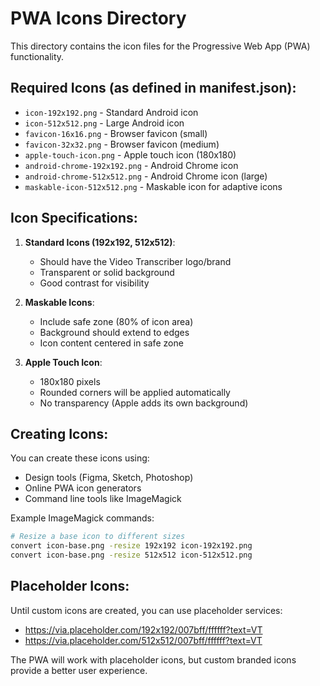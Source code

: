 # PWA Icons Directory

This directory contains the icon files for the Progressive Web App (PWA) functionality.

## Required Icons (as defined in manifest.json):

- `icon-192x192.png` - Standard Android icon
- `icon-512x512.png` - Large Android icon  
- `favicon-16x16.png` - Browser favicon (small)
- `favicon-32x32.png` - Browser favicon (medium)
- `apple-touch-icon.png` - Apple touch icon (180x180)
- `android-chrome-192x192.png` - Android Chrome icon
- `android-chrome-512x512.png` - Android Chrome icon (large)
- `maskable-icon-512x512.png` - Maskable icon for adaptive icons

## Icon Specifications:

1. **Standard Icons (192x192, 512x512)**:
   - Should have the Video Transcriber logo/brand
   - Transparent or solid background
   - Good contrast for visibility

2. **Maskable Icons**:
   - Include safe zone (80% of icon area)
   - Background should extend to edges
   - Icon content centered in safe zone

3. **Apple Touch Icon**:
   - 180x180 pixels
   - Rounded corners will be applied automatically
   - No transparency (Apple adds its own background)

## Creating Icons:

You can create these icons using:
- Design tools (Figma, Sketch, Photoshop)
- Online PWA icon generators
- Command line tools like ImageMagick

Example ImageMagick commands:
```bash
# Resize a base icon to different sizes
convert icon-base.png -resize 192x192 icon-192x192.png
convert icon-base.png -resize 512x512 icon-512x512.png
```

## Placeholder Icons:

Until custom icons are created, you can use placeholder services:
- https://via.placeholder.com/192x192/007bff/ffffff?text=VT
- https://via.placeholder.com/512x512/007bff/ffffff?text=VT

The PWA will work with placeholder icons, but custom branded icons provide a better user experience.
